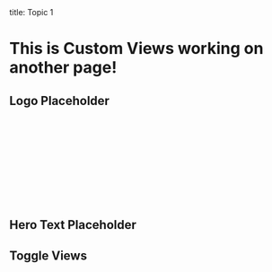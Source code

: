 <frontmatter>
  title: Topic 1
</frontmatter>

<br>

# This is Custom Views working on another page!


<!-- Placeholders -->
<div>
  <h2>Logo Placeholder</h2>
  <div data-customviews-placeholder="logo" style="width:150px; height:150px;"></div>
</div>

<div>
  <h2>Hero Text Placeholder</h2>
  <div data-customviews-placeholder="heroText"></div>
</div>

<!-- Toggles -->
<div>
  <h2>Toggle Views</h2>
  
  <!-- Beginner toggle -->
  <div data-customviews-toggle="beginner" data-customviews-id="intro"></div>

  <!-- Intermediate toggle -->
  <div data-customviews-toggle="intermediate" data-customviews-id="diagram"></div>

  <!-- Advanced toggle -->
  <div data-customviews-toggle="advanced" data-customviews-id="details"></div>
</div>